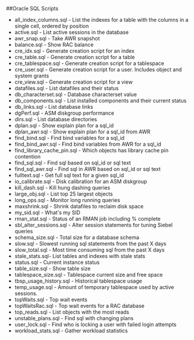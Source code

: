 ##Oracle SQL Scripts
- all_index_columns.sql - List the indexes for a table with the columns in a single cell, ordered by position
- active.sql - List active sessions in the database
- awr_snap.sql - Take AWR snapshot
- balance.sql - Show RAC balance
- cre_idx.sql - Generate creation script for an index
- cre_table.sql - Generate creation script for a table
- cre_tablespace.sql - Generate creation script for a tablespace
- cre_user.sql - Generate creation script for a user.  Includes object and system grants
- cre_view.sql - Generate creation script for a view
- datafiles.sql - List datafiles and their status
- db_characterset.sql - Database characterset value
- db_components.sql - List installed components and their current status
- db_links.sql - List database links
- dgPerf.sql - ASM diskgroup performance
- dirs.sql - List database directories
- dplan.sql - Show explain plan for a sql_id
- dplan_awr.sql - Show explain plan for a sql_id from AWR
- find_bind.sql - Find bind variables for a sql_id
- find_bind_awr.sql - Find bind variables from AWR for a sql_id
- find_library_cache_pin.sql - Which objects has library cache pin contention
- find_sql.sql - Find sql based on sql_id or sql text
- find_sql_awr.sql - Find sql in AWR based on sql_id or sql text
- fulltext.sql - Get full sql text for a given sql_id
- io_calibrate.sql - Disk calibration for an ASM diskgroup
- kill_dash.sql - Kill hung dashing queries
- large_obj.sql - List top 25 largest objects
- long_ops.sql - Monitor long running queries
- maxshrink.sql - Shrink datafiles to reclaim disk space
- my_sid.sql - What's my SID
- rman_stat.sql - Status of an RMAN job including % complete
- sbl_alter_sessions.sql - Alter session statements for tuning Siebel queries
- schema_size.sql - Total size for a database schema
- slow.sql - Slowest running sql statements from the past X days
- slow_total.sql - Most time consuming sql from the past X days
- stale_stats.sql- List tables and indexes with stale stats
- status.sql - Current instance status
- table_size.sql - Show table size
- tablespace_size.sql - Tablespace current size and free space
- tbsp_usage_history.sql - Historical tablespace usage
- temp_usage.sql - Amount of temporary tablespace used by active sessions.
- topWaits.sql - Top wait events
- topWaitsRac.sql - Top wait events for a RAC database
- top_reads.sql - List objects with the most reads
- unstable_plans.sql - Find sql with changing plans
- user_lock.sql - Find who is locking a user with failed login attempts
- workload_stats.sql - Gather workload statistics
